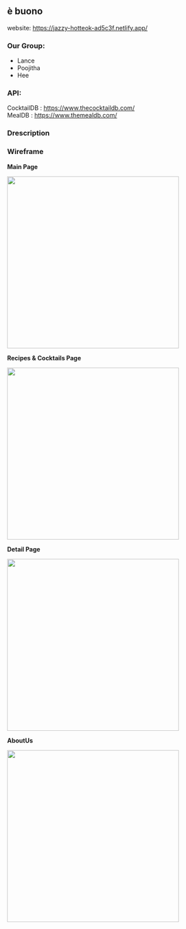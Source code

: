 ## è buono

website: https://jazzy-hotteok-ad5c3f.netlify.app/

### Our Group:
- Lance
- Poojitha
- Hee

### API: 
CocktailDB : https://www.thecocktaildb.com/ <br /> 
MealDB : https://www.themealdb.com/

### Drescription 


### Wireframe

**Main Page** <br />

<img src="https://user-images.githubusercontent.com/97911806/164336481-450208b8-5070-45b6-9939-cff1e0a457c7.png" data-canonical-src="https://user-images.githubusercontent.com/97911806/164336481-450208b8-5070-45b6-9939-cff1e0a457c7.png" width="400"  /> <br />

**Recipes & Cocktails Page**  <br />

<img src="https://user-images.githubusercontent.com/97911806/164336553-c8cfb909-24be-49c1-b1e0-b954be9db911.png" data-canonical-src="https://user-images.githubusercontent.com/97911806/164336553-c8cfb909-24be-49c1-b1e0-b954be9db911.png" width="400"  /> <br />

**Detail Page** <br />

<img src="https://user-images.githubusercontent.com/97911806/164336586-10c8a65b-2c89-4200-8f7a-f545c657be9e.png " data-canonical-src="https://user-images.githubusercontent.com/97911806/164336586-10c8a65b-2c89-4200-8f7a-f545c657be9e.png " width="400"  /> <br />

**AboutUs** <br />

<img src="https://user-images.githubusercontent.com/97911806/164336630-32e1e644-b108-4fbd-8a1b-e5b9292c24df.png " data-canonical-src="https://user-images.githubusercontent.com/97911806/164336630-32e1e644-b108-4fbd-8a1b-e5b9292c24df.png" width="400"  /> <br />
